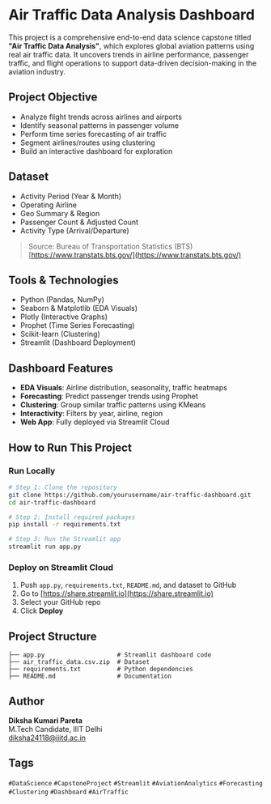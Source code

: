 #  Air Traffic Data Analysis Dashboard

This project is a comprehensive end-to-end data science capstone titled **"Air Traffic Data Analysis"**, which explores global aviation patterns using real air traffic data. It uncovers trends in airline performance, passenger traffic, and flight operations to support data-driven decision-making in the aviation industry.

##  Project Objective
- Analyze flight trends across airlines and airports
- Identify seasonal patterns in passenger volume
- Perform time series forecasting of air traffic
- Segment airlines/routes using clustering
- Build an interactive dashboard for exploration

##  Dataset
- Activity Period (Year & Month)
- Operating Airline
- Geo Summary & Region
- Passenger Count & Adjusted Count
- Activity Type (Arrival/Departure)
>  Source: Bureau of Transportation Statistics (BTS)  
> [https://www.transtats.bts.gov/](https://www.transtats.bts.gov/)

##  Tools & Technologies
- Python (Pandas, NumPy)
- Seaborn & Matplotlib (EDA Visuals)
- Plotly (Interactive Graphs)
- Prophet (Time Series Forecasting)
- Scikit-learn (Clustering)
- Streamlit (Dashboard Deployment)

##  Dashboard Features
- **EDA Visuals**: Airline distribution, seasonality, traffic heatmaps  
- **Forecasting**: Predict passenger trends using Prophet  
- **Clustering**: Group similar traffic patterns using KMeans  
- **Interactivity**: Filters by year, airline, region  
- **Web App**: Fully deployed via Streamlit Cloud

##  How to Run This Project

###  Run Locally
```bash
# Step 1: Clone the repository
git clone https://github.com/yourusername/air-traffic-dashboard.git
cd air-traffic-dashboard

# Step 2: Install required packages
pip install -r requirements.txt

# Step 3: Run the Streamlit app
streamlit run app.py
```

###  Deploy on Streamlit Cloud
1. Push `app.py`, `requirements.txt`, `README.md`, and dataset to GitHub  
2. Go to [https://share.streamlit.io](https://share.streamlit.io)  
3. Select your GitHub repo  
4. Click **Deploy**

##  Project Structure
```
├── app.py                    # Streamlit dashboard code
├── air_traffic_data.csv.zip  # Dataset
├── requirements.txt          # Python dependencies
├── README.md                 # Documentation
```

##  Author
**Diksha Kumari Pareta**  
M.Tech Candidate, IIIT Delhi  
 diksha24118@iiitd.ac.in  

##  Tags
`#DataScience` `#CapstoneProject` `#Streamlit` `#AviationAnalytics` `#Forecasting` `#Clustering` `#Dashboard` `#AirTraffic`
